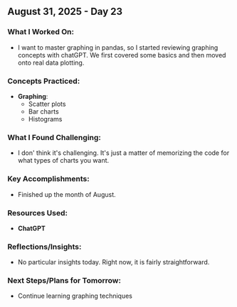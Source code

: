 ## August 31, 2025 - Day 23

### What I Worked On:  
- I want to master graphing in pandas, so I started reviewing graphing concepts with chatGPT. We first covered some basics and then moved onto real data plotting. 
  
### Concepts Practiced:  
- **Graphing**: 
    - Scatter plots
    - Bar charts
    - Histograms
       
### What I Found Challenging:  
- I don' think it's challenging. It's just a matter of memorizing the code for what types of charts you want.   

### Key Accomplishments:  
- Finished up the month of August. 
    
### Resources Used:  
- **ChatGPT**
  
### Reflections/Insights:
- No particular insights today. Right now, it is fairly straightforward. 
  
### Next Steps/Plans for Tomorrow: 
- Continue learning graphing techniques 



